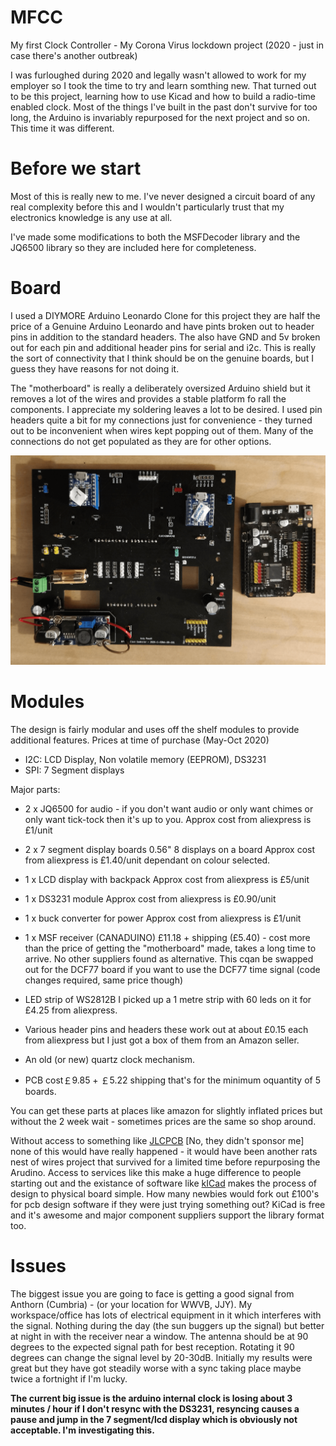 # MFCC
My first Clock Controller - My Corona Virus lockdown project (2020 - just in case there's another outbreak)

I was furloughed during 2020 and legally wasn't allowed to work for my employer so I took the time to try and learn somthing new. That turned out to be this project, learning how to use Kicad and how to build a radio-time enabled clock. Most of the things I've built in the past don't survive for too long, the Arduino is invariably repurposed for the next project and so on. This time it was different.

# Before we start

Most of this is really new to me. I've never designed a circuit board of any real complexity before this and I wouldn't particularly trust that my electronics knowledge is any use at all.


I've made some modifications to both the MSFDecoder library and the JQ6500 library so they are included here for completeness.

# Board

I used a DIYMORE Arduino Leonardo Clone for this project they are half the price of a Genuine Arduino Leonardo and have pints broken out to header pins in addition to the standard headers. The also have GND and 5v broken out for each pin and additional header pins for serial and i2c. This is really the sort of connectivity that I think should be on the genuine boards, but I guess they have reasons for not doing it.

The "motherboard" is really a deliberately oversized Arduino shield but it removes a lot of the wires and provides a stable platform fo rall the components. I appreciate my soldering leaves a lot to be desired. I used pin headers quite a bit for my connections just for convenience - they turned out to be inconvenient when wires kept popping out of them. Many of the connections do not get populated as they are for other options.



![Image of boards](https://github.com/ScaredyCat/MFCC/blob/main/images/boards.png)

# Modules

The design is fairly modular and uses off the shelf modules to provide additional features. Prices at time of purchase (May-Oct 2020)

 - I2C:  LCD Display, Non volatile memory (EEPROM), DS3231
 - SPI:  7 Segment displays

 Major parts:

- 2 x JQ6500 for audio - if you don't want audio or only want chimes or only want tick-tock then it's up to you. Approx cost from aliexpress is £1/unit

- 2 x 7 segment display boards 0.56" 8 displays on a board Approx cost from aliexpress is £1.40/unit dependant on colour selected.

- 1 x LCD display with backpack Approx cost from aliexpress is £5/unit

- 1 x DS3231 module Approx cost from aliexpress is £0.90/unit

- 1 x buck converter for power Approx cost from aliexpress is £1/unit

- 1 x MSF receiver (CANADUINO) £11.18 + shipping (£5.40) - cost more than the price of getting the "motherboard" made, takes a long time to arrive. No other suppliers found as alternative. This cqan be swapped out for the DCF77 board if you want to use the DCF77 time signal (code changes required, same price
though)

- LED strip of WS2812B I picked up a 1 metre strip with 60 leds on it for £4.25 from aliexpress.

- Various header pins and headers these work out at about £0.15 each from aliexpress but I just got a box of them from an Amazon seller.

- An old (or new) quartz clock mechanism.

- PCB cost￡9.85 + ￡5.22 shipping that's for the minimum oquantity of 5 boards.


You can get these parts at places like amazon for slightly inflated prices but without the 2 week wait - sometimes prices are the same so shop around.


Without access to something like [JLCPCB](https://jlcpcb.com/) [No, they didn't sponsor me] none of this would have really happened - it would have been another rats nest of wires project that survived for a limited time before repurposing the Arudino. Access to services like this make a huge difference to people starting out and the existance of software like [kICad](https://kicad-pcb.org/) makes the process of design to physical board simple. How many newbies would fork out £100's for pcb design software if they were just trying something out? KiCad is free and it's awesome and major component suppliers support the library format too.



# Issues

The biggest issue you are going to face is getting a good signal from Anthorn (Cumbria) - (or your location for WWVB, JJY). My workspace/office has lots of electrical equipment in it which interferes with the signal. Nothing during the day (the sun buggers up the signal) but better at night in with the receiver near a window. The antenna should be at 90 degrees to the expected signal path for best reception. Rotating it 90 degrees can change the signal level by 20-30dB. Initially my results were great but they have got steadily worse with a sync taking place maybe twice a fortnight if I'm lucky.

**The current big issue is the arduino internal clock is losing about 3 minutes / hour if I don't resync with the DS3231, resyncing causes a pause and jump in the 7 segment/lcd display which is obviously not acceptable. I'm investigating this.**
